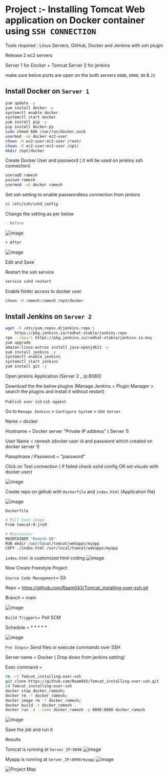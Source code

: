 # Project :-  Installing Tomcat Web application on Docker container using `SSH CONNECTION`
Tools required : Linux Servers, GitHub, Docker and Jenkins with ssh plugin

Release 2 ec2 servers 

Server 1 for Docker + Tomcat
Server 2 for jenkins

make sure below ports are open on the both servers
`8080`, `8090`, `80` & `22`

## Install Docker on `Server 1`
```sh
yum update -y
yum install docker -y
systemctl enable docker
systemctl start docker
yum install pip -y
pip install docker-py
sudo chmod 666 /var/run/docker.sock
usermod -aG docker ec2-user
chown -R ec2-user:ec2-user /root/
chown -R ec2-user:ec2-user /opt/
mkdir /opt/docker
```

Create Docker User and password ( it will be used on jenkins ssh connection)
```sh
useradd ramesh
passwd ramesh
usermod -aG docker ramesh
```
Set ssh setting to enable passwordless connection from jenkins
```sh
vi /etc/ssh/sshd_config
```
Change the setting as per below

```diff
- Before 
```
![image](https://user-images.githubusercontent.com/111989928/198711105-0672a166-bf18-4922-a0dd-074bf7f75f8d.png)
```diff
+ After
```
![image](https://user-images.githubusercontent.com/111989928/198711366-3b7384d3-e18c-42c4-b966-149aeaefbcd6.png)

Edit and Save 

Restart the ssh service
```sh
service sshd restart
```
Enable folder access to docker user
```sh
chown -R ramesh:ramesh /opt/docker
```


## Install Jenkins on `Server 2`
```sh
wget -O /etc/yum.repos.d/jenkins.repo \
    https://pkg.jenkins.io/redhat-stable/jenkins.repo
rpm --import https://pkg.jenkins.io/redhat-stable/jenkins.io.key
yum upgrade
amazon-linux-extras install java-openjdk11 -y
yum install jenkins -y
systemctl enable jenkins
systemctl start jenkins
yum install git -y
```
Open jenkins Application (Server 2 _ ip:8080)

Download the the below plugins (Manage Jenkins > Plugin Manager > search the plugins and install it without restart)

`Publish over ssh`
`ssh agaent`


Go to `Manage Jenkins` > `Configure System` > `SSH Server` 

Name = docker

Hostname = Docker server "Private IP address" ( Server 1)

User Name = ramesh    (docker user id and password which created on docker server 1)

Passphrase / Password = "password"

Click on Test connection ( If failed check sshd config OR set visudo with docker user)

![image](https://user-images.githubusercontent.com/111989928/198826055-b57b0bc0-5e21-4ab5-8b3b-6f0039090831.png)




Create repo on github with `Dockerfile` and `index.html` (Application file)

![image](https://user-images.githubusercontent.com/111989928/198836945-89d7a4b9-f596-4716-a310-d1c2e44c5008.png)

`Dockerfile` 
```sh
# Pull base image 
From tomcat:9-jre9

# Maintainer 
MAINTAINER "Ramesh NB" 
RUN mkdir /usr/local/tomcat/webapps/myapp
COPY ./index.html /usr/local/tomcat/webapps/myapp
```
`index.html` is customized html coding
![image](https://user-images.githubusercontent.com/111989928/198837047-0dcc18c7-dee9-4b87-a5d2-05d9d9fb011f.png)



Now Create Freestyle Project


`Source Code Management`= Git

Repo = https://github.com/Raam043/Tomcat_installing-over-ssh.git

Branch = main

![image](https://user-images.githubusercontent.com/111989928/198836742-b013ad1f-15c8-4d4b-bab4-852ac70ecd76.png)


`Build Triggers`= Poll SCM 

Schedule = * * * * *

![image](https://user-images.githubusercontent.com/111989928/198826209-1dd3f38c-02ae-4e68-954f-0ee271e7c026.png)


`Pre Steps`= Send files or execute commands over SSH

Server name = Docker ( Drop down from jenkins setting)

Exec command = 
```sh
rm -rf Tomcat_installing-over-ssh
git clone https://github.com/Raam043/Tomcat_installing-over-ssh.git
cd Tomcat_installing-over-ssh
docker stop docker_ramesh;
docker rm -f docker_ramesh;
docker image rm -f docker_ramesh;
docker build -t docker_ramesh .
docker run -d --name docker_ramesh -p 8090:8080 docker_ramesh

```
![image](https://user-images.githubusercontent.com/111989928/198836808-b3a9029a-a938-48ac-b8c9-012f56bbe210.png)

Save the job and run it

Results

Tomcat is running at `Server_IP:8090`
![image](https://user-images.githubusercontent.com/111989928/198837101-f67ee652-b94c-4039-a9ca-16cb4a34f4f5.png)



Myapp is running at `Server_IP:8090/myapp`
![image](https://user-images.githubusercontent.com/111989928/198837203-7a3cc60a-8d14-4521-8f48-9c68d56e47fd.png)


![Project Map](https://user-images.githubusercontent.com/111989928/198877338-f5f5203f-3a59-4b86-968e-b72e2b37de49.png)



